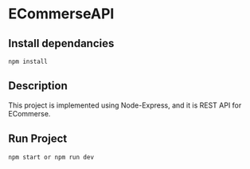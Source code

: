 # ECommerseAPI

## Install dependancies

```
npm install
```

## Description

This project is implemented using Node-Express, and it is REST API for ECommerse.

## Run Project

```
npm start or npm run dev
```
